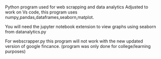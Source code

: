 
Python program used for web scrapping and data analytics Adjusted to work on Vs code, this program uses numpy,pandas,dataframes,seaborn,matplot.

You will need the jupyter notebook extension to view graphs using seaborn from datanalytics.py

For webscrapper.py this program will not work with the new updated version of google fincance. (program was only done for college/learning purposes)